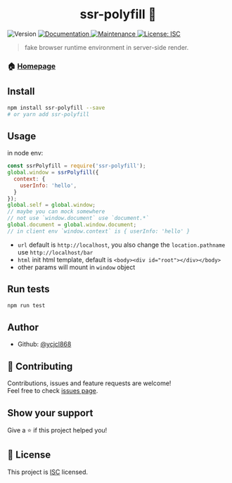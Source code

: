 <h1 align="center">ssr-polyfill 👋</h1>
<p>
  <img alt="Version" src="https://img.shields.io/badge/version-1.0.0-blue.svg?cacheSeconds=2592000" />
  <a href="https://github.com/ycjcl868/ssr-polyfill#readme">
    <img alt="Documentation" src="https://img.shields.io/badge/documentation-yes-brightgreen.svg" target="_blank" />
  </a>
  <a href="https://github.com/ycjcl868/ssr-polyfill/graphs/commit-activity">
    <img alt="Maintenance" src="https://img.shields.io/badge/Maintained%3F-yes-green.svg" target="_blank" />
  </a>
  <a href="https://github.com/ycjcl868/ssr-polyfill/blob/master/LICENSE">
    <img alt="License: ISC" src="https://img.shields.io/badge/License-ISC-yellow.svg" target="_blank" />
  </a>
</p>

> fake browser runtime environment in server-side render.

### 🏠 [Homepage](https://github.com/ycjcl868/ssr-polyfill#readme)

## Install

```sh
npm install ssr-polyfill --save
# or yarn add ssr-polyfill
```

## Usage
in node env:

```js
const ssrPolyfill = require('ssr-polyfill');
global.window = ssrPolyfill({
  context: {
    userInfo: 'hello',
  }
});
global.self = global.window;
// maybe you can mock somewhere
// not use `window.document` use `document.*`
global.document = global.window.document;
// in client env `window.context` is { userInfo: 'hello' }
```

- `url` default is `http://localhost`, you also change the `location.pathname` use `http://localhost/bar`
- `html` init html template, default is `<body><div id="root"></div></body>`
- other params will mount in `window` object

## Run tests

```sh
npm run test
```

## Author

* Github: [@ycjcl868](https://github.com/ycjcl868)

## 🤝 Contributing

Contributions, issues and feature requests are welcome!<br />Feel free to check [issues page](https://github.com/ycjcl868/ssr-polyfill/issues).

## Show your support

Give a ⭐️ if this project helped you!

## 📝 License

This project is [ISC](https://github.com/ycjcl868/ssr-polyfill/blob/master/LICENSE) licensed.
